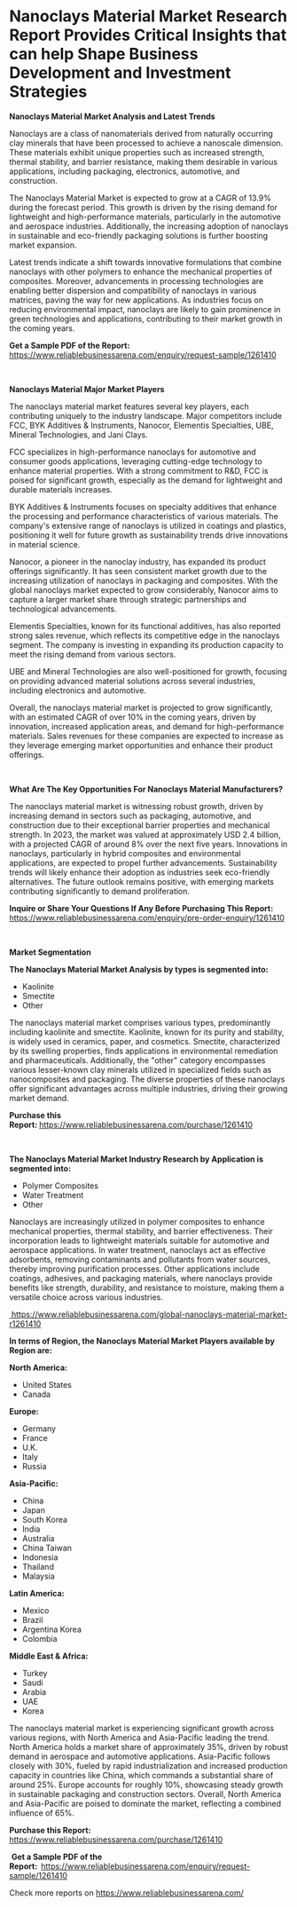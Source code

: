 <p><h1>Nanoclays Material Market Research Report Provides Critical Insights that can help Shape Business Development and Investment Strategies</h1></p><p><strong>Nanoclays Material Market Analysis and Latest Trends</strong></p>
<p><p>Nanoclays are a class of nanomaterials derived from naturally occurring clay minerals that have been processed to achieve a nanoscale dimension. These materials exhibit unique properties such as increased strength, thermal stability, and barrier resistance, making them desirable in various applications, including packaging, electronics, automotive, and construction. </p><p>The Nanoclays Material Market is expected to grow at a CAGR of 13.9% during the forecast period. This growth is driven by the rising demand for lightweight and high-performance materials, particularly in the automotive and aerospace industries. Additionally, the increasing adoption of nanoclays in sustainable and eco-friendly packaging solutions is further boosting market expansion. </p><p>Latest trends indicate a shift towards innovative formulations that combine nanoclays with other polymers to enhance the mechanical properties of composites. Moreover, advancements in processing technologies are enabling better dispersion and compatibility of nanoclays in various matrices, paving the way for new applications. As industries focus on reducing environmental impact, nanoclays are likely to gain prominence in green technologies and applications, contributing to their market growth in the coming years.</p></p>
<p><strong>Get a Sample PDF of the Report:&nbsp;</strong> <a href="https://www.reliablebusinessarena.com/enquiry/request-sample/1261410?utm_campaign=1892&utm_medium=2&utm_source=Github&utm_content=ia&utm_term=02022025&utm_id=nanoclays-material">https://www.reliablebusinessarena.com/enquiry/request-sample/1261410</a></p>
<p>&nbsp;</p>
<p><strong>Nanoclays Material Major Market Players</strong></p>
<p><p>The nanoclays material market features several key players, each contributing uniquely to the industry landscape. Major competitors include FCC, BYK Additives & Instruments, Nanocor, Elementis Specialties, UBE, Mineral Technologies, and Jani Clays. </p><p>FCC specializes in high-performance nanoclays for automotive and consumer goods applications, leveraging cutting-edge technology to enhance material properties. With a strong commitment to R&D, FCC is poised for significant growth, especially as the demand for lightweight and durable materials increases.</p><p>BYK Additives & Instruments focuses on specialty additives that enhance the processing and performance characteristics of various materials. The company's extensive range of nanoclays is utilized in coatings and plastics, positioning it well for future growth as sustainability trends drive innovations in material science. </p><p>Nanocor, a pioneer in the nanoclay industry, has expanded its product offerings significantly. It has seen consistent market growth due to the increasing utilization of nanoclays in packaging and composites. With the global nanoclays market expected to grow considerably, Nanocor aims to capture a larger market share through strategic partnerships and technological advancements.</p><p>Elementis Specialties, known for its functional additives, has also reported strong sales revenue, which reflects its competitive edge in the nanoclays segment. The company is investing in expanding its production capacity to meet the rising demand from various sectors.</p><p>UBE and Mineral Technologies are also well-positioned for growth, focusing on providing advanced material solutions across several industries, including electronics and automotive.</p><p>Overall, the nanoclays material market is projected to grow significantly, with an estimated CAGR of over 10% in the coming years, driven by innovation, increased application areas, and demand for high-performance materials. Sales revenues for these companies are expected to increase as they leverage emerging market opportunities and enhance their product offerings.</p></p>
<p>&nbsp;</p>
<p><strong>What Are The Key Opportunities For Nanoclays Material Manufacturers?</strong></p>
<p><p>The nanoclays material market is witnessing robust growth, driven by increasing demand in sectors such as packaging, automotive, and construction due to their exceptional barrier properties and mechanical strength. In 2023, the market was valued at approximately USD 2.4 billion, with a projected CAGR of around 8% over the next five years. Innovations in nanoclays, particularly in hybrid composites and environmental applications, are expected to propel further advancements. Sustainability trends will likely enhance their adoption as industries seek eco-friendly alternatives. The future outlook remains positive, with emerging markets contributing significantly to demand proliferation.</p></p>
<p><strong>Inquire or Share Your Questions If Any Before Purchasing This Report:</strong> <a href="https://www.reliablebusinessarena.com/enquiry/pre-order-enquiry/1261410?utm_campaign=1892&utm_medium=2&utm_source=Github&utm_content=ia&utm_term=02022025&utm_id=nanoclays-material">https://www.reliablebusinessarena.com/enquiry/pre-order-enquiry/1261410</a></p>
<p>&nbsp;</p>
<p><strong>Market Segmentation</strong></p>
<p><strong>The Nanoclays Material Market Analysis by types is segmented into:</strong></p>
<p><ul><li>Kaolinite</li><li>Smectite</li><li>Other</li></ul></p>
<p><p>The nanoclays material market comprises various types, predominantly including kaolinite and smectite. Kaolinite, known for its purity and stability, is widely used in ceramics, paper, and cosmetics. Smectite, characterized by its swelling properties, finds applications in environmental remediation and pharmaceuticals. Additionally, the "other" category encompasses various lesser-known clay minerals utilized in specialized fields such as nanocomposites and packaging. The diverse properties of these nanoclays offer significant advantages across multiple industries, driving their growing market demand.</p></p>
<p><strong>Purchase this Report:&nbsp;</strong><a href="https://www.reliablebusinessarena.com/purchase/1261410?utm_campaign=1892&utm_medium=2&utm_source=Github&utm_content=ia&utm_term=02022025&utm_id=nanoclays-material">https://www.reliablebusinessarena.com/purchase/1261410</a></p>
<p>&nbsp;</p>
<p><strong>The Nanoclays Material Market Industry Research by Application is segmented into:</strong></p>
<p><ul><li>Polymer Composites</li><li>Water Treatment</li><li>Other</li></ul></p>
<p><p>Nanoclays are increasingly utilized in polymer composites to enhance mechanical properties, thermal stability, and barrier effectiveness. Their incorporation leads to lightweight materials suitable for automotive and aerospace applications. In water treatment, nanoclays act as effective adsorbents, removing contaminants and pollutants from water sources, thereby improving purification processes. Other applications include coatings, adhesives, and packaging materials, where nanoclays provide benefits like strength, durability, and resistance to moisture, making them a versatile choice across various industries.</p></p>
<p><a href="https://www.reliablebusinessarena.com/global-nanoclays-material-market-r1261410?utm_campaign=1892&utm_medium=2&utm_source=Github&utm_content=ia&utm_term=02022025&utm_id=nanoclays-material">&nbsp;https://www.reliablebusinessarena.com/global-nanoclays-material-market-r1261410</a></p>
<p><strong>In terms of Region, the Nanoclays Material Market Players available by Region are:</strong></p>
<p>
    <p> <strong> North America: </strong>
        <ul>
            <li>United States</li>
            <li>Canada</li>
        </ul>
        </p> 
    <p> <strong> Europe: </strong>
        <ul>
            <li>Germany</li>
            <li>France</li>
            <li>U.K.</li>
            <li>Italy</li>
            <li>Russia</li>
        </ul>
        </p> 
    <p> <strong> Asia-Pacific: </strong>
        <ul>
            <li>China</li>
            <li>Japan</li>
            <li>South Korea</li>
            <li>India</li>
            <li>Australia</li>
            <li>China Taiwan</li>
            <li>Indonesia</li>
            <li>Thailand</li>
            <li>Malaysia</li>
        </ul>
        </p> 
    <p> <strong> Latin America: </strong>
        <ul>
            <li>Mexico</li>
            <li>Brazil</li>
            <li>Argentina Korea</li>
            <li>Colombia</li>
        </ul>
        </p> 
    <p> <strong> Middle East & Africa: </strong>
        <ul>
            <li>Turkey</li>
            <li>Saudi</li>
            <li>Arabia</li>
            <li>UAE</li>
            <li>Korea</li>
        </ul>
    </p>
    </p>
<p><p>The nanoclays material market is experiencing significant growth across various regions, with North America and Asia-Pacific leading the trend. North America holds a market share of approximately 35%, driven by robust demand in aerospace and automotive applications. Asia-Pacific follows closely with 30%, fueled by rapid industrialization and increased production capacity in countries like China, which commands a substantial share of around 25%. Europe accounts for roughly 10%, showcasing steady growth in sustainable packaging and construction sectors. Overall, North America and Asia-Pacific are poised to dominate the market, reflecting a combined influence of 65%.</p></p>
<p><strong>Purchase this Report: </strong><a href="https://www.reliablebusinessarena.com/purchase/1261410?utm_campaign=1892&utm_medium=2&utm_source=Github&utm_content=ia&utm_term=02022025&utm_id=nanoclays-material">https://www.reliablebusinessarena.com/purchase/1261410</a></p>
<p>&nbsp;<strong>Get a Sample PDF of the Report:&nbsp;&nbsp;</strong><a href="https://www.reliablebusinessarena.com/enquiry/request-sample/1261410?utm_campaign=1892&utm_medium=2&utm_source=Github&utm_content=ia&utm_term=02022025&utm_id=nanoclays-material">https://www.reliablebusinessarena.com/enquiry/request-sample/1261410</a></p>
<p><strong></strong></p>
<p>Check more reports on <a href="https://www.reliablebusinessarena.com/?utm_campaign=1892&utm_medium=2&utm_source=Github&utm_content=ia&utm_term=02022025&utm_id=nanoclays-material">https://www.reliablebusinessarena.com/</a></p>